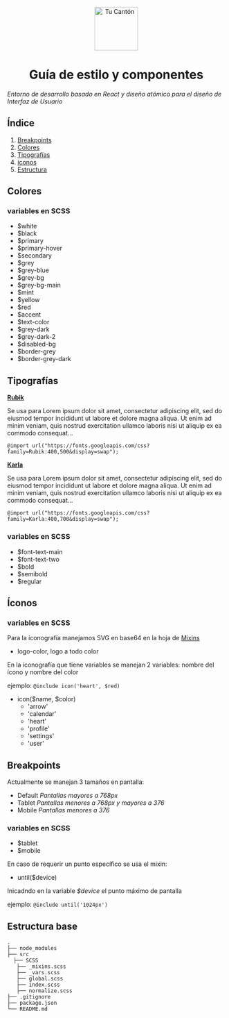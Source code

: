 <p align="center">
  <a href="https://www.tucanton.com">
    <img alt="Tu Cantón" src="https://s3.amazonaws.com/tucanton/webapp/svg/tu-canton_logo.svg" width="100" />
  </a>
</p>
<h1 align="center">
  Guía de estilo y componentes
</h1>

_Entorno de desarrollo basado en React y diseño atómico para el diseño de Interfaz de Usuario_

## Índice

1. [Breakpoints](#Breakpoints)
1. [Colores](#Colores)
1. [Tipografías](#Tipografías)
1. [íconos](#íconos)
1. [Estructura](#Estructura-base)

## Colores

### variables en SCSS 

- $white
- $black
- $primary
- $primary-hover
- $secondary
- $grey
- $grey-blue
- $grey-bg
- $grey-bg-main
- $mint
- $yellow
- $red
- $accent
- $text-color
- $grey-dark
- $grey-dark-2
- $disabled-bg
- $border-grey
- $border-grey-dark


## Tipografías

**[Rubik](https://fonts.google.com/specimen/Rubik)**

Se usa para 
Lorem ipsum dolor sit amet, consectetur adipiscing elit, sed do eiusmod tempor incididunt ut labore et dolore magna aliqua. Ut enim ad minim veniam, quis nostrud exercitation ullamco laboris nisi ut aliquip ex ea commodo consequat...

``
@import url("https://fonts.googleapis.com/css?family=Rubik:400,500&display=swap");
``

**[Karla](https://fonts.google.com/specimen/Karla)**

Se usa para 
Lorem ipsum dolor sit amet, consectetur adipiscing elit, sed do eiusmod tempor incididunt ut labore et dolore magna aliqua. Ut enim ad minim veniam, quis nostrud exercitation ullamco laboris nisi ut aliquip ex ea commodo consequat...

``
@import url("https://fonts.googleapis.com/css?family=Karla:400,700&display=swap");
``

### variables en SCSS 

- $font-text-main
- $font-text-two
- $bold
- $semibold
- $regular

## Íconos

### variables en SCSS 

Para la íconografía manejamos SVG en base64 en la hoja de [Mixins]( #mixins )

- logo-color, logo a todo color

En la iconografía que tiene variables se manejan 2 variables: nombre del ícono y nombre del color

ejemplo: `` @include icon('heart', $red) ``

- icon($name, $color)
  - 'arrow'
  - 'calendar'
  - 'heart'
  - 'profile'
  - 'settings'
  - 'user'


## Breakpoints

Actualmente se manejan 3 tamaños en pantalla: 

- Default _Pantallas mayores a 768px_
- Tablet _Pantallas menores a 768px y mayores a 376_
- Mobile _Pantallas menores a 376_ 

### variables en SCSS 

- $tablet
- $mobile

En caso de requerir un punto específico se usa el mixin:

- until($device)

Inicadndo en la variable *$device* el punto máximo de pantalla

ejemplo: `` @include until('1024px') ``


## Estructura base

    .
    ├── node_modules
    ├── src
      ├── SCSS
       ├── _mixins.scss
       ├── _vars.scss
       ├── global.scss
       ├── index.scss
       ├── normalize.scss
    ├── .gitignore
    ├── package.json
    └── README.md
